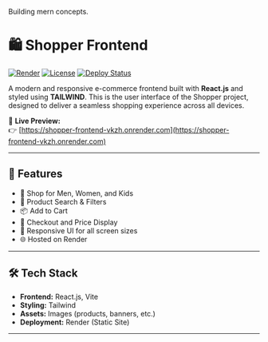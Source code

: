 Building mern concepts.
# 🛍️ Shopper Frontend

[![Render](https://img.shields.io/badge/Hosted%20on-Render-5c46f5)](https://render.com)
[![License](https://img.shields.io/github/license/N1har1ka/shopper)](LICENSE)
[![Deploy Status](https://img.shields.io/badge/Deployed-Success-green)](https://shopper-frontend-vkzh.onrender.com)

A modern and responsive e-commerce frontend built with **React.js** and styled using **TAILWIND**. This is the user interface of the Shopper project, designed to deliver a seamless shopping experience across all devices.

🔗 **Live Preview:**  
👉 [https://shopper-frontend-vkzh.onrender.com](https://shopper-frontend-vkzh.onrender.com)

---

## 🚀 Features

- 🛒 Shop for Men, Women, and Kids
- 🔎 Product Search & Filters
- 📦 Add to Cart
- 💸 Checkout and Price Display
- 🔄 Responsive UI for all screen sizes
- 🌐 Hosted on Render

---

## 🛠️ Tech Stack

- **Frontend:** React.js, Vite
- **Styling:** Tailwind
- **Assets:** Images (products, banners, etc.)
- **Deployment:** Render (Static Site)

---

